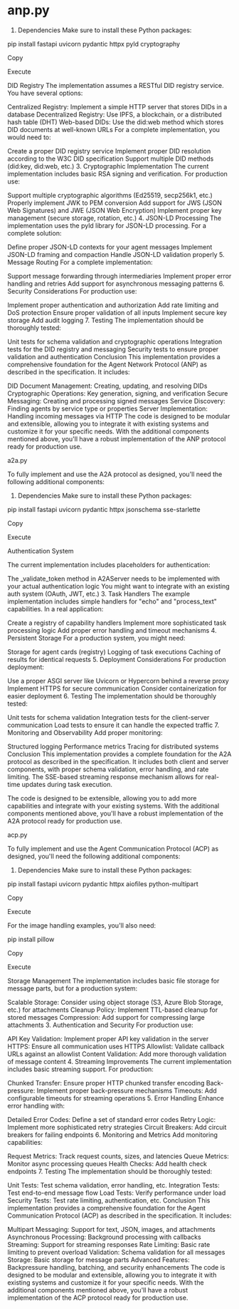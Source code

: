# anp.py

1. Dependencies
Make sure to install these Python packages:

pip install fastapi uvicorn pydantic httpx pyld cryptography

Copy

Execute

DID Registry
The implementation assumes a RESTful DID registry service. You have several options:

Centralized Registry: Implement a simple HTTP server that stores DIDs in a database
Decentralized Registry: Use IPFS, a blockchain, or a distributed hash table (DHT)
Web-based DIDs: Use the did:web method which stores DID documents at well-known URLs
For a complete implementation, you would need to:

Create a proper DID registry service
Implement proper DID resolution according to the W3C DID specification
Support multiple DID methods (did:key, did:web, etc.)
3. Cryptographic Implementation
The current implementation includes basic RSA signing and verification. For production use:

Support multiple cryptographic algorithms (Ed25519, secp256k1, etc.)
Properly implement JWK to PEM conversion
Add support for JWS (JSON Web Signatures) and JWE (JSON Web Encryption)
Implement proper key management (secure storage, rotation, etc.)
4. JSON-LD Processing
The implementation uses the pyld library for JSON-LD processing. For a complete solution:

Define proper JSON-LD contexts for your agent messages
Implement JSON-LD framing and compaction
Handle JSON-LD validation properly
5. Message Routing
For a complete implementation:

Support message forwarding through intermediaries
Implement proper error handling and retries
Add support for asynchronous messaging patterns
6. Security Considerations
For production use:

Implement proper authentication and authorization
Add rate limiting and DoS protection
Ensure proper validation of all inputs
Implement secure key storage
Add audit logging
7. Testing
The implementation should be thoroughly tested:

Unit tests for schema validation and cryptographic operations
Integration tests for the DID registry and messaging
Security tests to ensure proper validation and authentication
Conclusion
This implementation provides a comprehensive foundation for the Agent Network Protocol (ANP) as described in the specification. It includes:

DID Document Management: Creating, updating, and resolving DIDs
Cryptographic Operations: Key generation, signing, and verification
Secure Messaging: Creating and processing signed messages
Service Discovery: Finding agents by service type or properties
Server Implementation: Handling incoming messages via HTTP
The code is designed to be modular and extensible, allowing you to integrate it with existing systems and customize it for your specific needs. With the additional components mentioned above, you'll have a robust implementation of the ANP protocol ready for production use.

a2a.py

To fully implement and use the A2A protocol as designed, you'll need the following additional components:

1. Dependencies
Make sure to install these Python packages:

pip install fastapi uvicorn pydantic httpx jsonschema sse-starlette

Copy

Execute

Authentication System

The current implementation includes placeholders for authentication:

The _validate_token method in A2AServer needs to be implemented with your actual authentication logic
You might want to integrate with an existing auth system (OAuth, JWT, etc.)
3. Task Handlers
The example implementation includes simple handlers for "echo" and "process_text" capabilities. In a real application:

Create a registry of capability handlers
Implement more sophisticated task processing logic
Add proper error handling and timeout mechanisms
4. Persistent Storage
For a production system, you might need:

Storage for agent cards (registry)
Logging of task executions
Caching of results for identical requests
5. Deployment Considerations
For production deployment:

Use a proper ASGI server like Uvicorn or Hypercorn behind a reverse proxy
Implement HTTPS for secure communication
Consider containerization for easier deployment
6. Testing
The implementation should be thoroughly tested:

Unit tests for schema validation
Integration tests for the client-server communication
Load tests to ensure it can handle the expected traffic
7. Monitoring and Observability
Add proper monitoring:

Structured logging
Performance metrics
Tracing for distributed systems
Conclusion
This implementation provides a complete foundation for the A2A protocol as described in the specification. It includes both client and server components, with proper schema validation, error handling, and rate limiting. The SSE-based streaming response mechanism allows for real-time updates during task execution.

The code is designed to be extensible, allowing you to add more capabilities and integrate with your existing systems. With the additional components mentioned above, you'll have a robust implementation of the A2A protocol ready for production use.

acp.py

To fully implement and use the Agent Communication Protocol (ACP) as designed, you'll need the following additional components:

1. Dependencies
Make sure to install these Python packages:

pip install fastapi uvicorn pydantic httpx aiofiles python-multipart

Copy

Execute

For the image handling examples, you'll also need:

pip install pillow

Copy

Execute

Storage Management
The implementation includes basic file storage for message parts, but for a production system:

Scalable Storage: Consider using object storage (S3, Azure Blob Storage, etc.) for attachments
Cleanup Policy: Implement TTL-based cleanup for stored messages
Compression: Add support for compressing large attachments
3. Authentication and Security
For production use:

API Key Validation: Implement proper API key validation in the server
HTTPS: Ensure all communication uses HTTPS
Allowlist: Validate callback URLs against an allowlist
Content Validation: Add more thorough validation of message content
4. Streaming Improvements
The current implementation includes basic streaming support. For production:

Chunked Transfer: Ensure proper HTTP chunked transfer encoding
Back-pressure: Implement proper back-pressure mechanisms
Timeouts: Add configurable timeouts for streaming operations
5. Error Handling
Enhance error handling with:

Detailed Error Codes: Define a set of standard error codes
Retry Logic: Implement more sophisticated retry strategies
Circuit Breakers: Add circuit breakers for failing endpoints
6. Monitoring and Metrics
Add monitoring capabilities:

Request Metrics: Track request counts, sizes, and latencies
Queue Metrics: Monitor async processing queues
Health Checks: Add health check endpoints
7. Testing
The implementation should be thoroughly tested:

Unit Tests: Test schema validation, error handling, etc.
Integration Tests: Test end-to-end message flow
Load Tests: Verify performance under load
Security Tests: Test rate limiting, authentication, etc.
Conclusion
This implementation provides a comprehensive foundation for the Agent Communication Protocol (ACP) as described in the specification. It includes:

Multipart Messaging: Support for text, JSON, images, and attachments
Asynchronous Processing: Background processing with callbacks
Streaming: Support for streaming responses
Rate Limiting: Basic rate limiting to prevent overload
Validation: Schema validation for all messages
Storage: Basic storage for message parts
Advanced Features: Backpressure handling, batching, and security enhancements
The code is designed to be modular and extensible, allowing you to integrate it with existing systems and customize it for your specific needs. With the additional components mentioned above, you'll have a robust implementation of the ACP protocol ready for production use.
